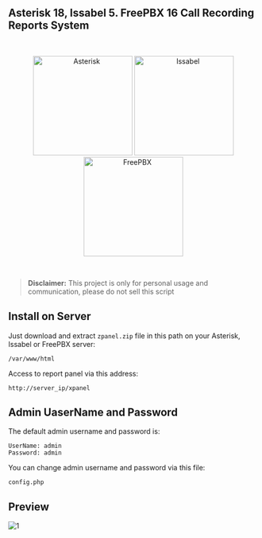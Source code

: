 ## Asterisk 18, Issabel 5. FreePBX 16 Call Recording Reports System
<br />
<p align="center">
  <a href="#"><img width="200" src="https://res.cloudinary.com/dhxnzsffg/image/upload/v1726623277/img/2024-09/qarndu6qzv8xbaunmu22.png" alt="Asterisk"></a>
  <a href="#"><img width="200" src="https://res.cloudinary.com/dhxnzsffg/image/upload/v1726623111/img/2024-09/r6du41plst3vl6a6zc74.png" alt="Issabel"></a>
  <a href="#"><img width="200" src="https://res.cloudinary.com/dhxnzsffg/image/upload/v1726623325/img/2024-09/p79vjhwyxupstxkeobp9.png" alt="FreePBX"></a>
</p>
<br />

> **Disclaimer:** This project is only for personal usage and communication, please do not sell this script

## Install on Server
Just download and extract `zpanel.zip` file in this path on your Asterisk, Issabel or FreePBX server:
```
/var/www/html
```
Access to report panel via this address:
```
http://server_ip/xpanel
```
## Admin UaserName and Password 
The default admin username and password is:
```
UserName: admin
Password: admin
```
You can change admin username and password via this file:
```
config.php
```
## Preview

![1](https://res.cloudinary.com/dhxnzsffg/image/upload/v1726764340/img/2024-09/2024-09-19_201027_aelw50.jpg)
